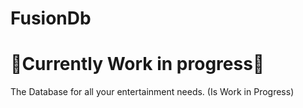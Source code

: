 # FusionDb
# 🚧Currently Work in progress🚧
The Database for all your entertainment needs. (Is Work in Progress)
